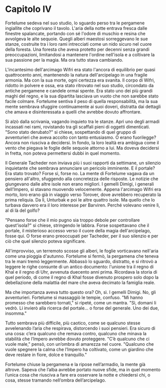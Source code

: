 # Capitolo IV

Fortelume sedeva nel suo studio, lo sguardo perso tra le pergamene ingiallite che coprivano il tavolo. L'aria della notte entrava fresca dalle finestre spalancate, portando con sé l'odore di muschio e resina che avvolgeva le alte sequoie. Quegli alberi maestosi sorreggevano le sue stanze, costruite tra i loro rami intrecciati come un nido sicuro nel cuore della foresta. Una foresta che aveva protetto per decenni senza grandi preoccupazioni, limitandosi a mantenere l'ordine nell'isola e a coltivare la sua passione per la magia. Ma ora tutto stava cambiando.

L'incantesimo dell'arcimago Wifri era stato l'ancora di equilibrio per quasi quattrocento anni, mantenendo la natura dell'arcipelago in una fragile armonia. Ma con la sua morte, ogni certezza era svanita. Il corpo di Wifri, ridotto in polvere e ossa, era stato ritrovato nel suo studio, circondato da antiche pergamene e candele ormai spente. Era stato uno dei più grandi maghi del regno, e la sua dipartita lasciava un vuoto che non sarebbe stato facile colmare. Fortelume sentiva il peso di quella responsabilità, ma la sua mente sembrava sfuggire continuamente ai suoi doveri, distratta dai dettagli che amava e disinteressata a quelli che avrebbe dovuto affrontare.

Si alzò dalla scrivania, vagando inquieto tra le stanze. Aprì uno degli armadi incassati nei rami, rovistando tra gli scaffali pieni di oggetti dimenticati. "Sono stato derubato?" si chiese, sospettando di quel gruppo di avventurieri che aveva accolto con tanto entusiasmo. O erano fuorilegge? Ancora non riusciva a decidersi. In fondo, la loro lealtà era ambigua come il vento che piegava le foglie delle sequoie attorno a lui. Ma doveva decidersi in fretta, non poteva permettersi dubbi in quel momento.

Il Generale Tacheder non inviava più i suoi rapporti da settimane, un silenzio inquietante che sembrava annunciare un pericolo imminente. E il portale? Era stato trovato? Forse sì, forse no. La mente di Fortelume vagava da un pensiero all'altro, sfuggendo alla concretezza delle risposte. Le notizie che giungevano dalle altre isole non erano migliori. I gemelli Dimigi, i generali dell’Impero, si stavano muovendo velocemente. Appena l'arcimago Wifri era morto, loro erano già in viaggio verso Torover, dove avrebbero recuperato la prima reliquia. Da lì, Unturbak e poi le altre quattro isole. Ma quello che lo turbava davvero era il loro interesse per Barviren. Perché volevano venire lì, al di là del golfo?

"Pensano forse che il mio pugno sia troppo debole per controllare quest'isola?" si chiese, stringendo le labbra. Forse sospettavano che il portale, il misterioso accesso verso il cuore della magia dell'arcipelago, fosse qui. O forse erano preoccupati per Tacheder, per il suo silenzio e per ciò che quel silenzio poteva significare.

All'improvviso, un terremoto scosse gli alberi, le foglie vorticavano nell'aria come una pioggia d'autunno. Fortelume si fermò, la pergamena che teneva tra le mani tremò leggermente. Abbassò lo sguardo, distratto, e si ritrovò a leggere le righe consunte di un antico documento: l'unione tra il regno di Khal e il regno di Uhr, avvenuta duecento anni prima. Ricordava la storia di quel periodo, di come il regno di Khal fosse divenuto prospero solo dopo la debellazione della malattia del mare che aveva decimato la famiglia reale.

Ma che importanza aveva tutto questo ora? Oh, sì. I gemelli Dimigi. No, gli avventurieri. Fortelume si massaggiò le tempie, confuso. "Mi hanno promesso che sarebbero tornati," si ripeté, come un mantra. "Sì, domani li vedrò. Li invierò alla ricerca del portale... o forse del generale. Uno dei due, insomma."

Tutto sembrava più difficile, più caotico, come se qualcuno stesse avvelenando l’aria che respirava, distorcendo i suoi pensieri. Era sicuro di una cosa: c’era qualcuno che remava contro, qualcuno che minava la stabilità che l’Impero avrebbe dovuto proteggere. "C’è qualcuno che ci vuole male," pensò, con un’ombra di amarezza nel cuore. "Qualcuno che vuole spegnere la calma che l’Impero ha coltivato, come un giardino che deve restare in fiore, dolce e tranquillo."

Fortelume chiuse la pergamena e la ripose nell’armadio, la mente già altrove. Sapeva che l’alba avrebbe portato nuove sfide, ma in quel momento l’unica cosa che riusciva a fare era osservare la notte e chiedersi chi, o cosa, stesse tramando nell’ombra dell’arcipelago.
